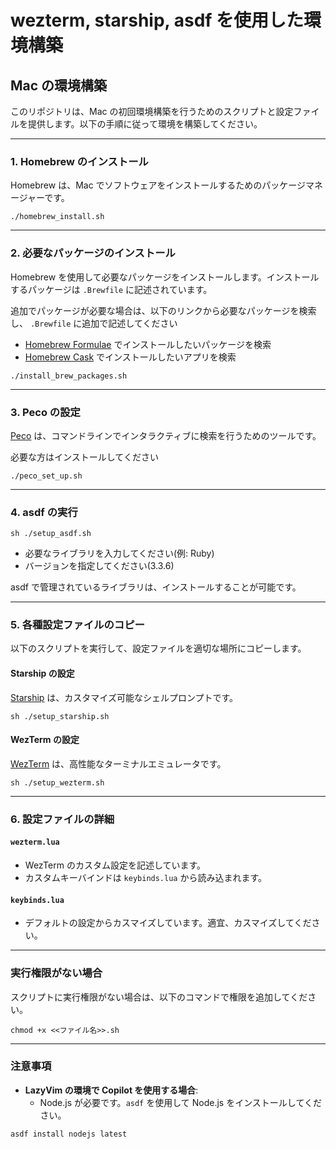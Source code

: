 # wezterm, starship, asdf を使用した環境構築

## Mac の環境構築

このリポジトリは、Mac の初回環境構築を行うためのスクリプトと設定ファイルを提供します。以下の手順に従って環境を構築してください。

---

### 1. Homebrew のインストール

Homebrew は、Mac でソフトウェアをインストールするためのパッケージマネージャーです。

```shell
./homebrew_install.sh
```

---

### 2. 必要なパッケージのインストール

Homebrew を使用して必要なパッケージをインストールします。インストールするパッケージは `.Brewfile` に記述されています。

追加でパッケージが必要な場合は、以下のリンクから必要なパッケージを検索し、 `.Brewfile` に追加で記述してください

- [Homebrew Formulae](https://formulae.brew.sh/formula/) でインストールしたいパッケージを検索
- [Homebrew Cask](https://formulae.brew.sh/cask/) でインストールしたいアプリを検索

```shell
./install_brew_packages.sh
```

---

### 3. Peco の設定

[Peco](https://github.com/peco/peco) は、コマンドラインでインタラクティブに検索を行うためのツールです。

必要な方はインストールしてください

```shell
./peco_set_up.sh
```

---

### 4. asdf の実行

```shell
sh ./setup_asdf.sh
```

- 必要なライブラリを入力してください(例: Ruby)
- バージョンを指定してください(3.3.6)

asdf で管理されているライブラリは、インストールすることが可能です。

---

### 5. 各種設定ファイルのコピー

以下のスクリプトを実行して、設定ファイルを適切な場所にコピーします。

#### Starship の設定

[Starship](https://starship.rs/) は、カスタマイズ可能なシェルプロンプトです。

```shell
sh ./setup_starship.sh
```

#### WezTerm の設定

[WezTerm](https://wezfurlong.org/wezterm/) は、高性能なターミナルエミュレータです。

```shell
sh ./setup_wezterm.sh
```

---

### 6. 設定ファイルの詳細

#### `wezterm.lua`

- WezTerm のカスタム設定を記述しています。
- カスタムキーバインドは `keybinds.lua` から読み込まれます。

#### `keybinds.lua`

- デフォルトの設定からカスマイズしています。適宜、カスマイズしてください。

---

### 実行権限がない場合

スクリプトに実行権限がない場合は、以下のコマンドで権限を追加してください。

```shell
chmod +x <<ファイル名>>.sh
```

---

### 注意事項

- **LazyVim の環境で Copilot を使用する場合**:
  - Node.js が必要です。`asdf` を使用して Node.js をインストールしてください。

```shell
asdf install nodejs latest
```
